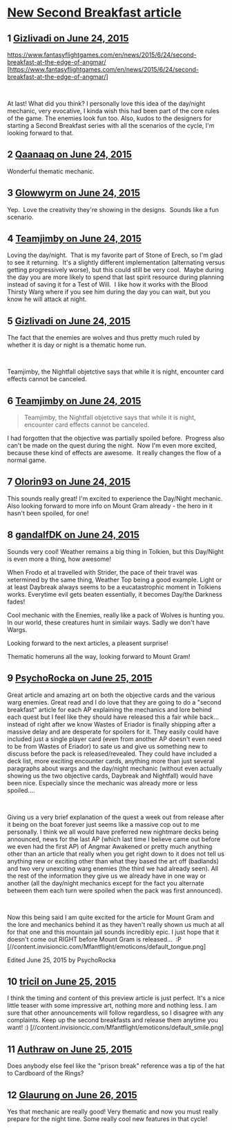 # [New Second Breakfast article](https://community.fantasyflightgames.com/topic/181104-new-second-breakfast-article/)

## 1 [Gizlivadi on June 24, 2015](https://community.fantasyflightgames.com/topic/181104-new-second-breakfast-article/?do=findComment&comment=1670649)

https://www.fantasyflightgames.com/en/news/2015/6/24/second-breakfast-at-the-edge-of-angmar/ [https://www.fantasyflightgames.com/en/news/2015/6/24/second-breakfast-at-the-edge-of-angmar/]

 

At last! What did you think? I personally love this idea of the day/night mechanic, very evocative, I kinda wish this had been part of the core rules of the game. The enemies look fun too. Also, kudos to the designers for starting a Second Breakfast series with all the scenarios of the cycle, I'm looking forward to that.

## 2 [Qaanaaq on June 24, 2015](https://community.fantasyflightgames.com/topic/181104-new-second-breakfast-article/?do=findComment&comment=1670658)

Wonderful thematic mechanic. 

## 3 [Glowwyrm on June 24, 2015](https://community.fantasyflightgames.com/topic/181104-new-second-breakfast-article/?do=findComment&comment=1670661)

Yep.  Love the creativity they're showing in the designs.  Sounds like a fun scenario.

## 4 [Teamjimby on June 24, 2015](https://community.fantasyflightgames.com/topic/181104-new-second-breakfast-article/?do=findComment&comment=1670671)

Loving the day/night.  That is my favorite part of Stone of Erech, so I'm glad to see it returning.  It's a slightly different implementation (alternating versus getting progressively worse), but this could still be very cool.  Maybe during the day you are more likely to spend that last spirit resource during planning instead of saving it for a Test of Will.  I like how it works with the Blood Thirsty Warg where if you see him during the day you can wait, but you know he will attack at night.

## 5 [Gizlivadi on June 24, 2015](https://community.fantasyflightgames.com/topic/181104-new-second-breakfast-article/?do=findComment&comment=1670679)

The fact that the enemies are wolves and thus pretty much ruled by whether it is day or night is a thematic home run.

 

Teamjimby, the Nightfall objetctive says that while it is night, encounter card effects cannot be canceled.

## 6 [Teamjimby on June 24, 2015](https://community.fantasyflightgames.com/topic/181104-new-second-breakfast-article/?do=findComment&comment=1670722)

> Teamjimby, the Nightfall objetctive says that while it is night, encounter card effects cannot be canceled.

I had forgotten that the objective was partially spoiled before.  Progress also can't be made on the quest during the night.  Now I'm even more excited, because these kind of effects are awesome.  It really changes the flow of a normal game.

## 7 [Olorin93 on June 24, 2015](https://community.fantasyflightgames.com/topic/181104-new-second-breakfast-article/?do=findComment&comment=1670947)

This sounds really great! I'm excited to experience the Day/Night mechanic. Also looking forward to more info on Mount Gram already - the hero in it hasn't been spoiled, for one!

## 8 [gandalfDK on June 24, 2015](https://community.fantasyflightgames.com/topic/181104-new-second-breakfast-article/?do=findComment&comment=1671046)

Sounds very cool! Weather remains a big thing in Tolkien, but this Day/Night is even more a thing, how awesome!

When Frodo et al travelled with Strider, the pace of their travel was xetermined by the same thing, Weather Top being a good example. Light or at least Daybreak always seems to be a eucatastrophic moment in Tolkiens works. Everytime evil gets beaten essentially, it becomes Day/the Darkness fades!

Cool mechanic with the Enemies, really like a pack of Wolves is hunting you. In our world, these creatures hunt in similair ways. Sadly we don't have Wargs.

Looking forward to the next articles, a pleasent surprise!

Thematic homeruns all the way, looking forward to Mount Gram!

## 9 [PsychoRocka on June 25, 2015](https://community.fantasyflightgames.com/topic/181104-new-second-breakfast-article/?do=findComment&comment=1671484)

Great article and amazing art on both the objective cards and the various warg enemies. Great read and I do love that they are going to do a "second breakfast" article for each AP explaining the mechanics and lore behind each quest but I feel like they should have released this a fair while back... instead of right after we know Wastes of Eriador is finally shipping after a massive delay and are desperate for spoilers for it. They easily could have included just a single player card (even from another AP doesn't even need to be from Wastes of Eriador) to sate us and give us something new to discuss before the pack is released/revealed. They could have included a deck list, more exciting encounter cards, anything more than just several paragraphs about wargs and the day/night mechanic (without even actually showing us the two objective cards, Daybreak and Nightfall) would have been nice. Especially since the mechanic was already more or less spoiled.... 

 

Giving us a very brief explanation of the quest a week out from release after it being on the boat forever just seems like a massive cop out to me personally. I think we all would have preferred new nightmare decks being announced, news for the last AP (which last time I believe came out before we even had the first AP) of Angmar Awakened or pretty much anything other than an article that really when you get right down to it does not tell us anything new or exciting other than what they based the art off (badlands) and two very unexciting warg enemies (the third we had already seen). All the rest of the information they give us we already have in one way or another (all the day/night mechanics except for the fact you alternate between them each turn were spoiled when the pack was first announced).

 

Now this being said I am quite excited for the article for Mount Gram and the lore and mechanics behind it as they haven't really shown us much at all for that one and this mountain jail sounds incredibly epic. I just hope that it doesn't come out RIGHT before Mount Gram is released...  :P [//content.invisioncic.com/Mfantflight/emoticons/default_tongue.png]

Edited June 25, 2015 by PsychoRocka

## 10 [tricil on June 25, 2015](https://community.fantasyflightgames.com/topic/181104-new-second-breakfast-article/?do=findComment&comment=1671528)

I think the timing and content of this preview article is just perfect. It's a nice little teaser with some impressive art, nothing more and nothing less. I am sure that other announcements will follow regardless, so I disagree with any complaints. Keep up the second breakfasts and release them anytime you want! :) [//content.invisioncic.com/Mfantflight/emoticons/default_smile.png]

## 11 [Authraw on June 25, 2015](https://community.fantasyflightgames.com/topic/181104-new-second-breakfast-article/?do=findComment&comment=1671865)

Does anybody else feel like the "prison break" reference was a tip of the hat to Cardboard of the Rings?

## 12 [Glaurung on June 26, 2015](https://community.fantasyflightgames.com/topic/181104-new-second-breakfast-article/?do=findComment&comment=1672725)

Yes that mechanic are really good! Very thematic and now you must really prepare for the night time. Some really cool new features in that cycle!

